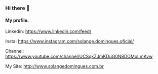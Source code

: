 ### Hi there 👋

#### My profile: 

Linkedin: https://www.linkedin.com/feed/

Insta: https://www.instagram.com/solange.domingues.oficial/

Channel: https://www.youtube.com/channel/UCSqkZJmKDuG0N8DOMoLmKvw

My Site: http://www.solangedomingues.com.br 


<!--
**soldomingues/soldomingues** is a ✨ _special_ ✨ repository because its `README.md` (this file) appears on your GitHub profile.

Here are some ideas to get you started:

- 🔭 I’m currently working on ...
- 🌱 I’m currently learning ...
- 👯 I’m looking to collaborate on ...
- 🤔 I’m looking for help with ...
- 💬 Ask me about ...
- 📫 How to reach me: ...
- 😄 Pronouns: ...
- ⚡ Fun fact: ...
-->
